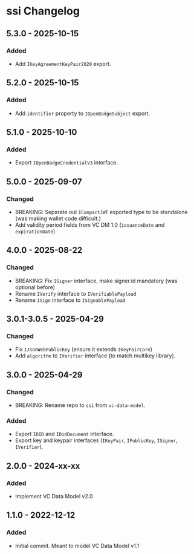 # ssi Changelog

## 5.3.0 - 2025-10-15
### Added
- Add `IKeyAgreementKeyPair2020` export.

## 5.2.0 - 2025-10-15
### Added
- Add `identifier` property to `IOpenBadgeSubject` export.

## 5.1.0 - 2025-10-10
### Added
- Export `IOpenBadgeCredentialV3` interface.

## 5.0.0 - 2025-09-07
### Changed
- BREAKING: Separate out `ICompactJWT` exported type to be standalone (was
  making wallet code difficult.)
- Add validity period fields from VC DM 1.0 (`issuanceDate` and `expirationDate`)

## 4.0.0 - 2025-08-22
### Changed
- BREAKING: Fix `ISigner` interface, make signer.id mandatory (was optional before)
- Rename `IVerify` interface to `IVerifiablePayload`
- Rename `ISign` interface to `ISignablePayload`

## 3.0.1-3.0.5 - 2025-04-29
### Changed
- Fix `IJsonWebPublicKey` (ensure it extends `IKeyPairCore`)
- Add `algorithm` to `IVerifier` interface (to match multikey library).

## 3.0.0 - 2025-04-29
### Changed
- BREAKING: Rename repo to `ssi` from `vc-data-model`.

### Added
- Export `IDID` and `IDidDocument` interface.
- Export key and keypair interfaces (`IKeyPair`, `IPublicKey`, `ISigner`, `IVerifier`).

## 2.0.0 - 2024-xx-xx
### Added
- Implement VC Data Model v2.0

## 1.1.0 - 2022-12-12
### Added
- Initial commit. Meant to model VC Data Model v1.1
